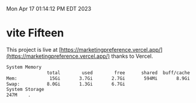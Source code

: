 Mon Apr 17 01:14:12 PM EDT 2023

# vite Fifteen


This project is live at [https://marketingpreference.vercel.app/](https://marketingpreference.vercel.app/) thanks to Vercel.

```bash
System Memory
               total        used        free      shared  buff/cache   available
Mem:            15Gi       3.7Gi       2.7Gi       594Mi       8.9Gi        10Gi
Swap:          8.0Gi       1.3Gi       6.7Gi
System Storage
247M	.
